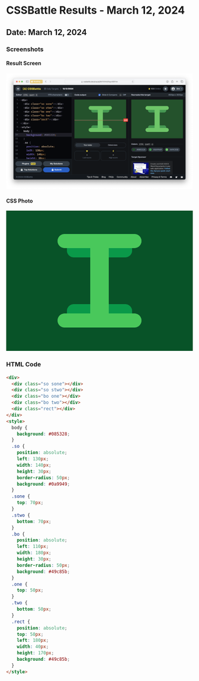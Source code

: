 # CSSBattle Results - March 12, 2024

## Date: March 12, 2024

### Screenshots

#### Result Screen

![Result Screen](screenshots/result-screen.png)

#### CSS Photo

![CSS Photo](screenshots/css-image.png)

### HTML Code

```html
<div>
  <div class="so sone"></div>
  <div class="so stwo"></div>
  <div class="bo one"></div>
  <div class="bo two"></div>
  <div class="rect"></div>
</div>
<style>
  body {
    background: #085328;
  }
  .so {
    position: absolute;
    left: 130px;
    width: 140px;
    height: 30px;
    border-radius: 50px;
    background: #0a9949;
  }
  .sone {
    top: 70px;
  }
  .stwo {
    bottom: 70px;
  }
  .bo {
    position: absolute;
    left: 110px;
    width: 180px;
    height: 30px;
    border-radius: 50px;
    background: #49c85b;
  }
  .one {
    top: 50px;
  }
  .two {
    bottom: 50px;
  }
  .rect {
    position: absolute;
    top: 50px;
    left: 180px;
    width: 40px;
    height: 170px;
    background: #49c85b;
  }
</style>
```
